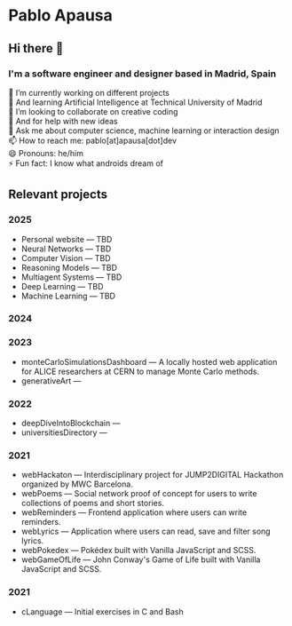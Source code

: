 # Pablo Apausa

## Hi there 👋

### I'm a software engineer and designer based in Madrid, Spain

🔭 I’m currently working on different projects  
🌱 And learning Artificial Intelligence at Technical University of Madrid  
👯 I’m looking to collaborate on creative coding  
🤔 And for help with new ideas  
💬 Ask me about computer science, machine learning or interaction design  
📫 How to reach me: pablo[at]apausa[dot]dev  
😄 Pronouns: he/him  
⚡ Fun fact: I know what androids dream of  

## Relevant projects

### 2025

- Personal website — TBD
- Neural Networks — TBD
- Computer Vision — TBD
- Reasoning Models — TBD
- Multiagent Systems — TBD
- Deep Learning — TBD
- Machine Learning — TBD

### 2024


### 2023

- monteCarloSimulationsDashboard — A locally hosted web application for ALICE researchers at CERN to manage Monte Carlo methods.
- generativeArt — 

### 2022

- deepDiveIntoBlockchain — 
- universitiesDirectory — 

### 2021

- webHackaton — Interdisciplinary project for JUMP2DIGITAL Hackathon organized by MWC Barcelona.  
- webPoems —  Social network proof of concept for users to write collections of poems and short stories.  
- webReminders — Frontend application where users can write reminders.  
- webLyrics — Application where users can read, save and filter song lyrics.  
- webPokedex — Pokédex built with Vanilla JavaScript and SCSS.  
- webGameOfLife — John Conway's Game of Life built with Vanilla JavaScript and SCSS.  

### 2021

- cLanguage — Initial exercises in C and Bash 
